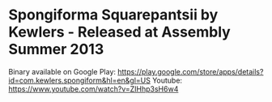 # Spongiforma Squarepantsii by Kewlers - Released at Assembly Summer 2013
Binary available on Google Play: https://play.google.com/store/apps/details?id=com.kewlers.spongiform&hl=en&gl=US
Youtube: https://www.youtube.com/watch?v=ZIHhp3sH6w4